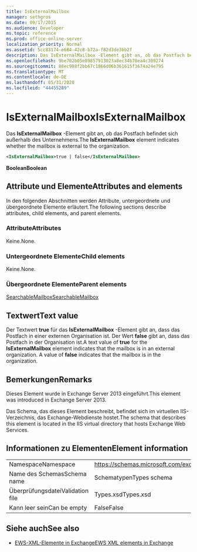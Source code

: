 ```yaml
---
title: IsExternalMailbox
manager: sethgros
ms.date: 09/17/2015
ms.audience: Developer
ms.topic: reference
ms.prod: office-online-server
localization_priority: Normal
ms.assetid: 5cc83174-e684-42c8-b72a-f82d3de3bb2f
description: Das IsExternalMailbox -Element gibt an, ob das Postfach befindet sich außerhalb des Unternehmens.
ms.openlocfilehash: 9be702b05e89857913023a8ec34b78ea4c309274
ms.sourcegitcommit: 88ec988f2bb67c1866d06b361615f3674a24e795
ms.translationtype: MT
ms.contentlocale: de-DE
ms.lasthandoff: 05/31/2020
ms.locfileid: "44455289"
---
```

# <a name="isexternalmailbox"></a><span data-ttu-id="b4049-103">IsExternalMailbox</span><span class="sxs-lookup"><span data-stu-id="b4049-103">IsExternalMailbox</span></span>

<span data-ttu-id="b4049-104">Das **IsExternalMailbox** -Element gibt an, ob das Postfach befindet sich außerhalb des Unternehmens.</span><span class="sxs-lookup"><span data-stu-id="b4049-104">The **IsExternalMailbox** element indicates whether the mailbox is external to the organization.</span></span> 
  
```XML
<IsExternalMailbox>true | false</IsExternalMailbox>
```

 <span data-ttu-id="b4049-105">**Boolean**</span><span class="sxs-lookup"><span data-stu-id="b4049-105">**Boolean**</span></span>
## <a name="attributes-and-elements"></a><span data-ttu-id="b4049-106">Attribute und Elemente</span><span class="sxs-lookup"><span data-stu-id="b4049-106">Attributes and elements</span></span>

<span data-ttu-id="b4049-107">In den folgenden Abschnitten werden Attribute, untergeordnete und übergeordnete Elemente erläutert.</span><span class="sxs-lookup"><span data-stu-id="b4049-107">The following sections describe attributes, child elements, and parent elements.</span></span>
  
### <a name="attributes"></a><span data-ttu-id="b4049-108">Attribute</span><span class="sxs-lookup"><span data-stu-id="b4049-108">Attributes</span></span>

<span data-ttu-id="b4049-109">Keine.</span><span class="sxs-lookup"><span data-stu-id="b4049-109">None.</span></span>
  
### <a name="child-elements"></a><span data-ttu-id="b4049-110">Untergeordnete Elemente</span><span class="sxs-lookup"><span data-stu-id="b4049-110">Child elements</span></span>

<span data-ttu-id="b4049-111">Keine.</span><span class="sxs-lookup"><span data-stu-id="b4049-111">None.</span></span>
  
### <a name="parent-elements"></a><span data-ttu-id="b4049-112">Übergeordnete Elemente</span><span class="sxs-lookup"><span data-stu-id="b4049-112">Parent elements</span></span>

[<span data-ttu-id="b4049-113">SearchableMailbox</span><span class="sxs-lookup"><span data-stu-id="b4049-113">SearchableMailbox</span></span>](searchablemailbox.md)
  
## <a name="text-value"></a><span data-ttu-id="b4049-114">Textwert</span><span class="sxs-lookup"><span data-stu-id="b4049-114">Text value</span></span>

<span data-ttu-id="b4049-p101">Der Textwert **true** für das **IsExternalMailbox** -Element gibt an, dass das Postfach in einer externen Organisation ist. Der Wert **false** gibt an, dass das Postfach in der Organisation ist.</span><span class="sxs-lookup"><span data-stu-id="b4049-p101">A text value of **true** for the **IsExternalMailbox** element indicates that the mailbox is in an external organization. A value of **false** indicates that the mailbox is in the organization.</span></span> 
  
## <a name="remarks"></a><span data-ttu-id="b4049-117">Bemerkungen</span><span class="sxs-lookup"><span data-stu-id="b4049-117">Remarks</span></span>

<span data-ttu-id="b4049-118">Dieses Element wurde in Exchange Server 2013 eingeführt.</span><span class="sxs-lookup"><span data-stu-id="b4049-118">This element was introduced in Exchange Server 2013.</span></span>
  
<span data-ttu-id="b4049-119">Das Schema, das dieses Element beschreibt, befindet sich im virtuellen IIS-Verzeichnis, das Exchange-Webdienste hostet.</span><span class="sxs-lookup"><span data-stu-id="b4049-119">The schema that describes this element is located in the IIS virtual directory that hosts Exchange Web Services.</span></span>
  
## <a name="element-information"></a><span data-ttu-id="b4049-120">Informationen zu Elementen</span><span class="sxs-lookup"><span data-stu-id="b4049-120">Element information</span></span>

|||
|:-----|:-----|
|<span data-ttu-id="b4049-121">Namespace</span><span class="sxs-lookup"><span data-stu-id="b4049-121">Namespace</span></span>  <br/> |https://schemas.microsoft.com/exchange/services/2006/types  <br/> |
|<span data-ttu-id="b4049-122">Name des Schemas</span><span class="sxs-lookup"><span data-stu-id="b4049-122">Schema name</span></span>  <br/> |<span data-ttu-id="b4049-123">Schematypen</span><span class="sxs-lookup"><span data-stu-id="b4049-123">Types schema</span></span>  <br/> |
|<span data-ttu-id="b4049-124">Überprüfungsdatei</span><span class="sxs-lookup"><span data-stu-id="b4049-124">Validation file</span></span>  <br/> |<span data-ttu-id="b4049-125">Types.xsd</span><span class="sxs-lookup"><span data-stu-id="b4049-125">Types.xsd</span></span>  <br/> |
|<span data-ttu-id="b4049-126">Kann leer sein</span><span class="sxs-lookup"><span data-stu-id="b4049-126">Can be empty</span></span>  <br/> |<span data-ttu-id="b4049-127">False</span><span class="sxs-lookup"><span data-stu-id="b4049-127">False</span></span>  <br/> |
   
## <a name="see-also"></a><span data-ttu-id="b4049-128">Siehe auch</span><span class="sxs-lookup"><span data-stu-id="b4049-128">See also</span></span>



- [<span data-ttu-id="b4049-129">EWS-XML-Elemente in Exchange</span><span class="sxs-lookup"><span data-stu-id="b4049-129">EWS XML elements in Exchange</span></span>](ews-xml-elements-in-exchange.md)

